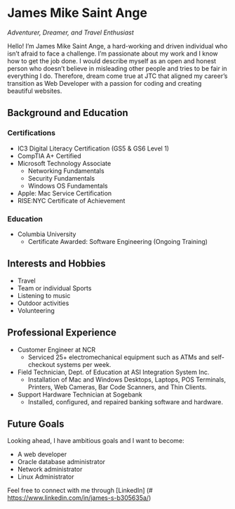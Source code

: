 # James Mike Saint Ange
*Adventurer, Dreamer, and Travel Enthusiast*

Hello! I’m James Mike Saint Ange, a hard-working and driven individual who isn’t afraid to face a challenge. I’m passionate about my work and I know how to get the job done. I would describe myself as an open and honest person who doesn’t believe in misleading other people and tries to be fair in everything I do. Therefore, dream come true at JTC that aligned my career’s transition as Web Developer with a passion for coding and creating beautiful websites.

## Background and Education

### Certifications
- IC3 Digital Literacy Certification (GS5 & GS6 Level 1)
- CompTIA A+ Certified
- Microsoft Technology Associate
  - Networking Fundamentals
  - Security Fundamentals
  - Windows OS Fundamentals
- Apple: Mac Service Certification
- RISE:NYC Certificate of Achievement

### Education
- Columbia University
  - Certificate Awarded: Software Engineering (Ongoing Training)

## Interests and Hobbies
- Travel
- Team or individual Sports
- Listening to music
- Outdoor activities
- Volunteering

## Professional Experience
- Customer Engineer at NCR
  - Serviced 25+ electromechanical equipment such as ATMs and self-checkout systems per week.
- Field Technician, Dept. of Education at ASI Integration System Inc.
  - Installation of Mac and Windows Desktops, Laptops, POS Terminals, Printers, Web Cameras, Bar Code Scanners, and Thin Clients.
- Support Hardware Technician at Sogebank
  - Installed, configured, and repaired banking software and hardware.

## Future Goals
Looking ahead, I have ambitious goals and I want to become:
- A web developer
- Oracle database administrator
- Network administrator
- Linux Administrator

Feel free to connect with me through [LinkedIn] (# https://www.linkedin.com/in/james-s-b305635a/)



